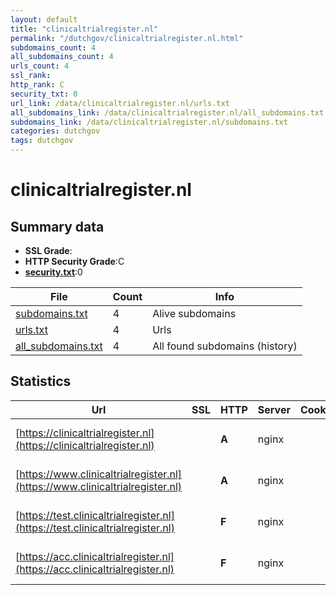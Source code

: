 ```yaml
---
layout: default
title: "clinicaltrialregister.nl"
permalink: "/dutchgov/clinicaltrialregister.nl.html"
subdomains_count: 4
all_subdomains_count: 4
urls_count: 4
ssl_rank: 
http_rank: C
security_txt: 0
url_link: /data/clinicaltrialregister.nl/urls.txt
all_subdomains_link: /data/clinicaltrialregister.nl/all_subdomains.txt
subdomains_link: /data/clinicaltrialregister.nl/subdomains.txt
categories: dutchgov
tags: dutchgov
---
```



# clinicaltrialregister.nl
## Summary data


 - **SSL Grade**:
 - **HTTP Security Grade**:C
 - **[security.txt](https://www.digitaleoverheid.nl/nieuws/standaard-security-txt-nu-verplicht-voor-overheid/)**:0


| File       | Count | Info |
|------------|-------|------|
|[subdomains.txt](/DutchGovScope/data/clinicaltrialregister.nl/subdomains.txt)|4|Alive subdomains|
|[urls.txt](/DutchGovScope/data/clinicaltrialregister.nl/urls.txt)|4|Urls|
|[all_subdomains.txt](/DutchGovScope/data/clinicaltrialregister.nl/all_subdomains.txt)|4|All found subdomains (history)|


## Statistics


| Url | SSL | HTTP | Server | Cookie | HSTS | CORS | CTO | CSP | XFO | XXP | RP |FP| Tech |Title |
|--------|-------|-------|------|------|------|------|------|------|------|------|------|------|------|------|
|[https://clinicaltrialregister.nl](https://clinicaltrialregister.nl)| | **A**|nginx| |:white_check_mark: | | |:warning: | :white_check_mark: | :white_check_mark: | :white_check_mark: | |HSTS Nginx|301 Moved Perman...|
|[https://www.clinicaltrialregister.nl](https://www.clinicaltrialregister.nl)| | **A**|nginx| |:white_check_mark: | | |:warning: | :white_check_mark: | :white_check_mark: | :white_check_mark: | |HSTS Nginx|301 Moved Perman...|
|[https://test.clinicaltrialregister.nl](https://test.clinicaltrialregister.nl)| | **F**|nginx| | | | | | | | :white_check_mark: | |HSTS Nginx|301 Moved Perman...|
|[https://acc.clinicaltrialregister.nl](https://acc.clinicaltrialregister.nl)| | **F**|nginx| | | | | | | | :white_check_mark: | |HSTS Nginx|301 Moved Perman...|

